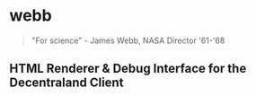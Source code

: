# webb

> "For science" - James Webb, NASA Director '61-'68

## HTML Renderer & Debug Interface for the Decentraland Client
